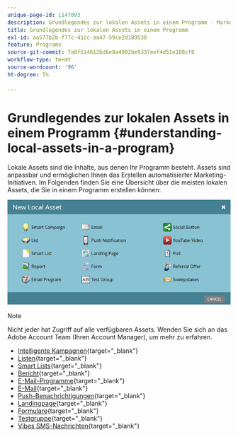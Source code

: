 ```yaml
---
unique-page-id: 1147093
description: Grundlegendes zur lokalen Assets in einem Programm - Marketo-Dokumente - Produktdokumentation
title: Grundlegendes zur lokalen Assets in einem Programm
exl-id: aa577b2b-f77c-41cc-aa47-59ce2d189530
feature: Programs
source-git-commit: 7a8f5146126d6e8a4902be9337eef4d51e108cf0
workflow-type: tm+mt
source-wordcount: '96'
ht-degree: 5%

---
```


# Grundlegendes zur lokalen Assets in einem Programm {#understanding-local-assets-in-a-program}

Lokale Assets sind die Inhalte, aus denen Ihr Programm besteht. Assets sind anpassbar und ermöglichen Ihnen das Erstellen automatisierter Marketing-Initiativen. Im Folgenden finden Sie eine Übersicht über die meisten lokalen Assets, die Sie in einem Programm erstellen können:

![](assets/one.png)

>[!NOTE]
>
>Nicht jeder hat Zugriff auf alle verfügbaren Assets. Wenden Sie sich an das Adobe Account Team (Ihren Account Manager), um mehr zu erfahren.

* [Intelligente Kampagnen](/help/marketo/product-docs/core-marketo-concepts/smart-campaigns/creating-a-smart-campaign/understanding-batch-and-trigger-smart-campaigns.md){target="_blank"}
* [Listen](/help/marketo/product-docs/core-marketo-concepts/smart-lists-and-static-lists/static-lists/understanding-static-lists.md){target="_blank"}
* [Smart Lists](/help/marketo/product-docs/core-marketo-concepts/smart-lists-and-static-lists/creating-a-smart-list/create-a-smart-list.md){target="_blank"}
* [Bericht](/help/marketo/product-docs/reporting/basic-reporting/report-types/report-type-overview.md){target="_blank"}
* [E-Mail-Programme](/help/marketo/product-docs/email-marketing/email-programs/creating-an-email-program/understanding-email-programs.md){target="_blank"}
* [E-Mail](/help/marketo/product-docs/email-marketing/email-programs/email-program-actions/create-an-email-for-an-email-program.md){target="_blank"}
* [Push-Benachrichtigungen](/help/marketo/product-docs/mobile-marketing/push-notifications/understanding-push-notifications.md){target="_blank"}
* [Landingpage](/help/marketo/product-docs/demand-generation/landing-pages/understanding-landing-pages/understanding-free-form-vs-guided-landing-pages.md){target="_blank"}
* [Formulare](/help/marketo/product-docs/demand-generation/forms/creating-a-form/create-a-form.md){target="_blank"}
* [Testgruppe](/help/marketo/product-docs/demand-generation/landing-pages/understanding-landing-pages/landing-page-test-groups.md){target="_blank"}
* [Vibes SMS-Nachrichten](/help/marketo/product-docs/mobile-marketing/vibes-sms-messages/create-an-sms-message.md){target="_blank"}
